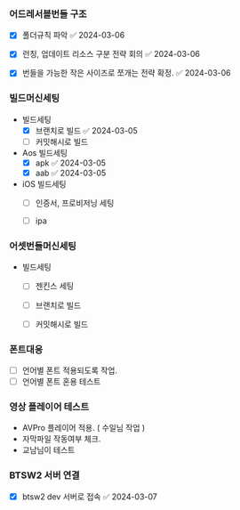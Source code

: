 
### 어드레서블번들 구조
- [x] 폴더규칙 파악 ✅ 2024-03-06
- [x] 런칭, 업데이트 리소스 구분 전략 회의 ✅ 2024-03-06
- [x] 번들을 가능한 작은 사이즈로 쪼개는 전략 확정. ✅ 2024-03-06


### 빌드머신세팅
- 빌드세팅
	- [x] 브랜치로 빌드 ✅ 2024-03-05
	- [ ] 커밋해시로 빌드
- Aos 빌드세팅
	- [x] apk ✅ 2024-03-05
	- [x] aab ✅ 2024-03-05
- iOS 빌드세팅
	- [ ] 인증서, 프로비저닝 세팅
	- [ ] ipa 


### 어셋번들머신세팅
- 빌드세팅
	- [ ] 젠킨스 세팅
	- [ ] 브랜치로 빌드
	- [ ] 커밋해시로 빌드


### 폰트대응
- [ ] 언어별 폰트 적용되도록 작업. 
- [ ] 언어별 폰트 혼용 테스트

### 영상 플레이어 테스트
- AVPro 플레이어 적용. ( 수일님 작업 )
- 자막파일 작동여부 체크.
- 교남님이 테스트


### BTSW2 서버 연결
- [x] btsw2 dev 서버로 접속 ✅ 2024-03-07